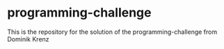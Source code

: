 # programming-challenge
This is the repository for the solution of the programming-challenge from Dominik Krenz
